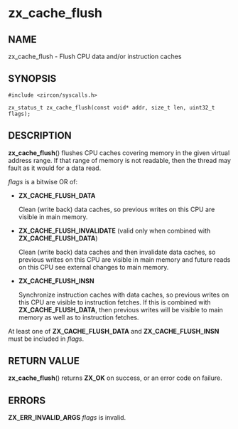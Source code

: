 # zx_cache_flush

## NAME

zx_cache_flush - Flush CPU data and/or instruction caches

## SYNOPSIS

```
#include <zircon/syscalls.h>

zx_status_t zx_cache_flush(const void* addr, size_t len, uint32_t flags);
```

## DESCRIPTION

**zx_cache_flush**() flushes CPU caches covering memory in the given
virtual address range.  If that range of memory is not readable, then
the thread may fault as it would for a data read.

*flags* is a bitwise OR of:

 * **ZX_CACHE_FLUSH_DATA**

   Clean (write back) data caches, so previous writes on this CPU are
   visible in main memory.

 * **ZX_CACHE_FLUSH_INVALIDATE**
   (valid only when combined with **ZX_CACHE_FLUSH_DATA**)

   Clean (write back) data caches and then invalidate data caches, so
   previous writes on this CPU are visible in main memory and future
   reads on this CPU see external changes to main memory.

 * **ZX_CACHE_FLUSH_INSN**

   Synchronize instruction caches with data caches, so previous writes
   on this CPU are visible to instruction fetches.  If this is combined
   with **ZX_CACHE_FLUSH_DATA**, then previous writes will be visible to
   main memory as well as to instruction fetches.

At least one of **ZX_CACHE_FLUSH_DATA** and **ZX_CACHE_FLUSH_INSN**
must be included in *flags*.

## RETURN VALUE

**zx_cache_flush**() returns **ZX_OK** on success, or an error code on failure.

## ERRORS

**ZX_ERR_INVALID_ARGS** *flags* is invalid.
